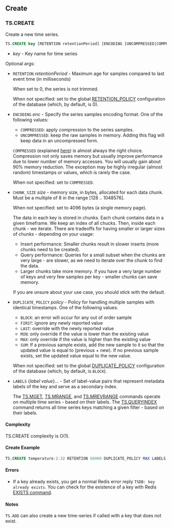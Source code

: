 ## Create

### TS.CREATE

Create a new time series. 

```sql
TS.CREATE key [RETENTION retentionPeriod] [ENCODING [UNCOMPRESSED|COMPRESSED]] [CHUNK_SIZE size] [DUPLICATE_POLICY policy] [LABELS {label value}...]
```

- _key_ - Key name for time series

Optional args:

- `RETENTION` _retentionPeriod_ - Maximum age for samples compared to last event time (in milliseconds)

   When set to 0, the series is not trimmed.

   When not specified: set to the global [RETENTION_POLICY](https://redis.io/docs/stack/timeseries/configuration/#retention_policy) configuration of the database (which, by default, is 0).

- `ENCODING` _enc_ - Specify the series samples encoding format. One of the following values:
   - `COMPRESSED`: apply compression to the series samples.
   - `UNCOMPRESSED`: keep the raw samples in memory. Adding this flag will keep data in an uncompressed form. 

   `COMPRESSED` (explained [here](https://redis.com/blog/redistimeseries-version-1-2-is-here/)) is almost always the right choice. Compression not only saves memory but usually improve performance due to lower number of memory accesses. You will usually gain about 90% memory reduction. The exception may be highly irregular (almost random) timestamps or values, which is rarely the case.

   When not specified: set to `COMPRESSED`.

- `CHUNK_SIZE` _size_ - memory size, in bytes, allocated for each data chunk. Must be a multiple of 8 in the range [128 .. 1048576].

   When not specified: set to 4096 bytes (a single memory page).

   The data in each key is stored in chunks. Each chunk contains data in a given timeframe. We keep an index of all chucks. Then, inside each chunk - we iterate. There are tradeoffs for having smaller or larger sizes of chunks - depending on your usage:

   - Insert performance: Smaller chunks result in slower inserts (more chunks need to be created).
   - Query performance: Queries for a small subset when the chunks are very large - are slower, as we need to iterate over the chunk to find the data.
   - Larger chunks take more memory. if you have a very large number of keys and very few samples per key - smaller chunks can save memory.

   If you are unsure about your use case, you should stick with the default.

- `DUPLICATE_POLICY` _policy_ - Policy for handling multiple samples with identical timestamps. One of the following values:
  - `BLOCK`: an error will occur for any out of order sample
  - `FIRST`: ignore any newly reported value
  - `LAST`: override with the newly reported value
  - `MIN`: only override if the value is lower than the existing value
  - `MAX`: only override if the value is higher than the existing value
  - `SUM`: If a previous sample exists, add the new sample to it so that the updated value is equal to (previous + new). If no previous sample exists, set the updated value equal to the new value.

  When not specified: set to the global [DUPLICATE_POLICY](https://redis.io/docs/stack/timeseries/configuration/#duplicate_policy) configuration of the database (which, by default, is `BLOCK`).

- `LABELS` {_label_ _value_}... - Set of label-value pairs that represent metadata labels of the key and serve as a secondary index.

  The [TS.MGET](https://redis.io/commands/ts.mget/), [TS.MRANGE](https://redis.io/commands/ts.mrange/), and [TS.MREVRANGE](https://redis.io/commands/ts.mrevrange/) commands operate on multiple time series - based on their labels. The [TS.QUERYINDEX](https://redis.io/commands/ts.queryindex/) command returns all time series keys matching a given filter - based on their labels.

#### Complexity

TS.CREATE complexity is O(1).

#### Create Example

```sql
TS.CREATE temperature:2:32 RETENTION 60000 DUPLICATE_POLICY MAX LABELS sensor_id 2 area_id 32
```

#### Errors

* If a key already exists, you get a normal Redis error reply `TSDB: key already exists`. You can check for the existence of a key with Redis [EXISTS command](https://redis.io/commands/exists).

#### Notes

`TS.ADD` can also create a new time-series if called with a key that does not exist.
